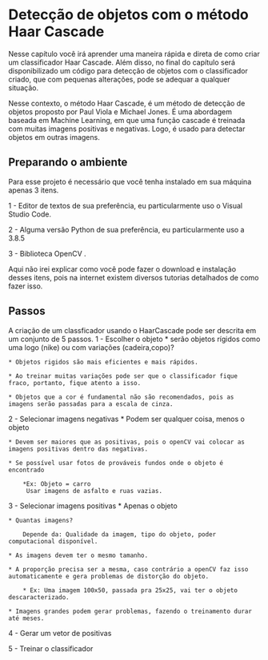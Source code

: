 # Detecção de objetos com o método Haar Cascade

Nesse capítulo você irá aprender uma maneira rápida e direta de como criar um classificador Haar Cascade. Além disso, no final do capítulo será disponibilizado um código para detecção de objetos com o classificador criado, que com pequenas alterações, pode se adequar a qualquer situação.

Nesse contexto, o método Haar Cascade, é um método de detecção de objetos proposto por Paul Viola e Michael Jones. É uma abordagem baseada em Machine Learning, em que uma função cascade é treinada com muitas imagens positivas e negativas. Logo, é usado para  detectar objetos em outras imagens.

## Preparando o ambiente

Para esse projeto é necessário que você tenha instalado em sua máquina apenas 3 itens.

1 - Editor de textos de sua preferência, eu particularmente uso o Visual Studio Code.

2 - Alguma versão Python de sua preferência, eu particularmente uso a  3.8.5

3 - Biblioteca OpenCV .

Aqui não irei explicar como você pode fazer o download e instalação desses itens, pois na internet existem diversos tutorias detalhados de como fazer isso.

## Passos

A criação de um classficador usando o HaarCascade pode ser descrita em um conjunto de 5 passos.
1 - Escolher o objeto
    * serão objetos rígidos como uma logo (nike) ou com variações (cadeira,copo)?

    * Objetos rigidos são mais eficientes e mais rápidos.

    * Ao treinar muitas variações pode ser que o classificador fique fraco, portanto, fique atento a isso.

    * Objetos que a cor é fundamental não são recomendados, pois as imagens serão passadas para a escala de cinza.


2 - Selecionar imagens negativas
    * Podem ser qualquer coisa, menos o objeto

    * Devem ser maiores que as positivas, pois o openCV vai colocar as imagens positivas dentro das negativas.

    * Se possível usar fotos de prováveis fundos onde o objeto é encontrado

        *Ex: Objeto = carro
         Usar imagens de asfalto e ruas vazias.


3 - Selecionar imagens positivas
    * Apenas o objeto

    * Quantas imagens?

        Depende da: Qualidade da imagem, tipo do objeto, poder computacional disponível.

    * As imagens devem ter o mesmo tamanho.

    * A proporção precisa ser a mesma, caso contrário a openCV faz isso automaticamente e gera problemas de distorção do objeto.

        * Ex: Uma imagem 100x50, passada pra 25x25, vai ter o objeto descaracterizado.

    * Imagens grandes podem gerar problemas, fazendo o treinamento durar até meses.



4 - Gerar um vetor de positivas


5 - Treinar o classificador
